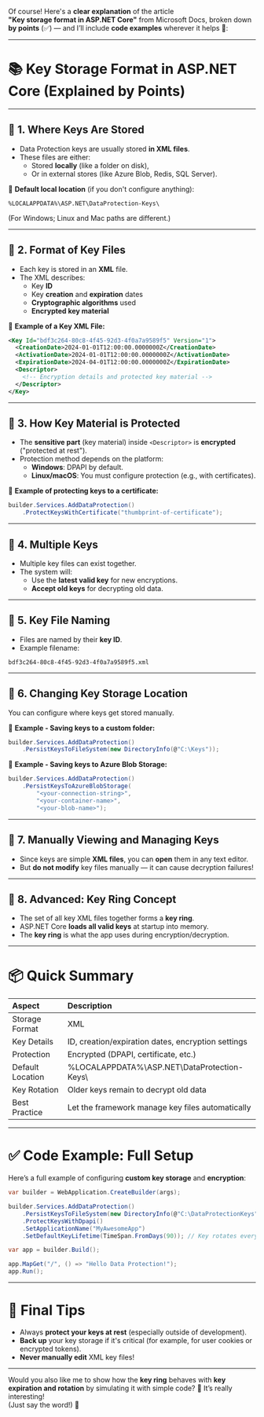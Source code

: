 Of course! Here's a **clear explanation** of the article  
**"Key storage format in ASP.NET Core"** from Microsoft Docs, broken down **by points** (✅) — and I’ll include **code examples** wherever it helps 🚀:

---

# 📚 Key Storage Format in ASP.NET Core (Explained by Points)

---

## 🔹 1. **Where Keys Are Stored**

- Data Protection keys are usually stored **in XML files**.
- These files are either:
  - Stored **locally** (like a folder on disk),
  - Or in external stores (like Azure Blob, Redis, SQL Server).

🔵 **Default local location** (if you don't configure anything):
```plaintext
%LOCALAPPDATA%\ASP.NET\DataProtection-Keys\
```
(For Windows; Linux and Mac paths are different.)

---

## 🔹 2. **Format of Key Files**

- Each key is stored in an **XML** file.
- The XML describes:
  - Key **ID**
  - Key **creation** and **expiration** dates
  - **Cryptographic algorithms** used
  - **Encrypted key material**

🔵 **Example of a Key XML File:**
```xml
<Key Id="bdf3c264-80c8-4f45-92d3-4f0a7a9589f5" Version="1">
  <CreationDate>2024-01-01T12:00:00.0000000Z</CreationDate>
  <ActivationDate>2024-01-01T12:00:00.0000000Z</ActivationDate>
  <ExpirationDate>2024-04-01T12:00:00.0000000Z</ExpirationDate>
  <Descriptor>
    <!-- Encryption details and protected key material -->
  </Descriptor>
</Key>
```

---

## 🔹 3. **How Key Material is Protected**

- The **sensitive part** (key material) inside `<Descriptor>` is **encrypted** ("protected at rest").
- Protection method depends on the platform:
  - **Windows**: DPAPI by default.
  - **Linux/macOS**: You must configure protection (e.g., with certificates).

🔵 **Example of protecting keys to a certificate:**
```csharp
builder.Services.AddDataProtection()
    .ProtectKeysWithCertificate("thumbprint-of-certificate");
```

---

## 🔹 4. **Multiple Keys**

- Multiple key files can exist together.
- The system will:
  - Use the **latest valid key** for new encryptions.
  - **Accept old keys** for decrypting old data.

---

## 🔹 5. **Key File Naming**

- Files are named by their **key ID**.
- Example filename:
```plaintext
bdf3c264-80c8-4f45-92d3-4f0a7a9589f5.xml
```

---

## 🔹 6. **Changing Key Storage Location**

You can configure where keys get stored manually.

🔵 **Example - Saving keys to a custom folder:**
```csharp
builder.Services.AddDataProtection()
    .PersistKeysToFileSystem(new DirectoryInfo(@"C:\Keys"));
```

🔵 **Example - Saving keys to Azure Blob Storage:**
```csharp
builder.Services.AddDataProtection()
    .PersistKeysToAzureBlobStorage(
        "<your-connection-string>",
        "<your-container-name>",
        "<your-blob-name>");
```

---

## 🔹 7. **Manually Viewing and Managing Keys**

- Since keys are simple **XML files**, you can **open** them in any text editor.
- But **do not modify** key files manually — it can cause decryption failures!

---

## 🔹 8. **Advanced: Key Ring Concept**

- The set of all key XML files together forms a **key ring**.
- ASP.NET Core **loads all valid keys** at startup into memory.
- The **key ring** is what the app uses during encryption/decryption.

---

# 📦 Quick Summary

| Aspect | Description |
|:---|:---|
| Storage Format | XML |
| Key Details | ID, creation/expiration dates, encryption settings |
| Protection | Encrypted (DPAPI, certificate, etc.) |
| Default Location | %LOCALAPPDATA%\ASP.NET\DataProtection-Keys\ |
| Key Rotation | Older keys remain to decrypt old data |
| Best Practice | Let the framework manage key files automatically |

---

# ✅ Code Example: Full Setup
Here’s a full example of configuring **custom key storage** and **encryption**:

```csharp
var builder = WebApplication.CreateBuilder(args);

builder.Services.AddDataProtection()
    .PersistKeysToFileSystem(new DirectoryInfo(@"C:\DataProtectionKeys"))
    .ProtectKeysWithDpapi()
    .SetApplicationName("MyAwesomeApp")
    .SetDefaultKeyLifetime(TimeSpan.FromDays(90)); // Key rotates every 90 days

var app = builder.Build();

app.MapGet("/", () => "Hello Data Protection!");
app.Run();
```

---

# 🎯 Final Tips

- Always **protect your keys at rest** (especially outside of development).
- **Back up** your key storage if it's critical (for example, for user cookies or encrypted tokens).
- **Never manually edit** XML key files!

---

Would you also like me to show how the **key ring** behaves with **key expiration and rotation** by simulating it with simple code? 🚀 It’s really interesting!  
(Just say the word!) 🎯